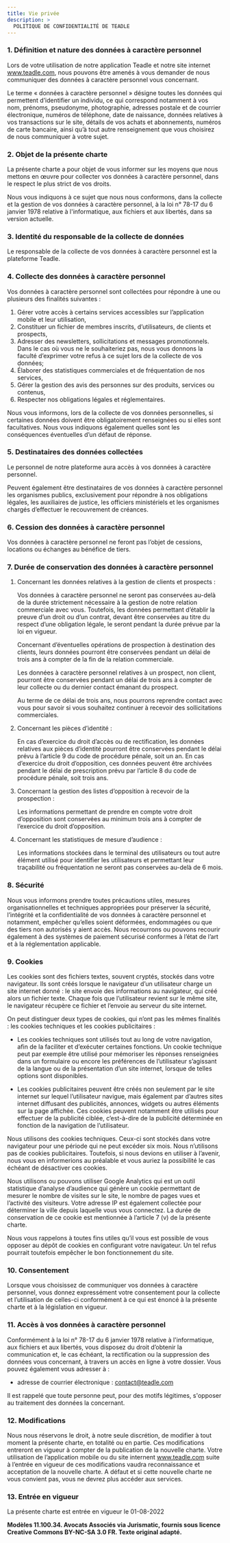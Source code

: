 ```yaml
---
title: Vie privée
description: >
  POLITIQUE DE CONFIDENTIALITÉ DE TEADLE
---
```


### 1. Définition et nature des données à caractère personnel

Lors de votre utilisation de notre application Teadle et notre site internet www.teadle.com, nous pouvons être amenés à vous demander de nous communiquer des données à caractère personnel vous concernant.

Le terme « données à caractère personnel » désigne toutes les données qui permettent d’identifier un individu, ce qui correspond notamment à vos nom, prénoms, pseudonyme, photographie, adresses postale et de courrier électronique, numéros de téléphone, date de naissance, données relatives à vos transactions sur le site, détails de vos achats et abonnements, numéros de carte bancaire, ainsi qu’à tout autre renseignement que vous choisirez de nous communiquer à votre sujet.

### 2. Objet de la présente charte

La présente charte a pour objet de vous informer sur les moyens que nous mettons en œuvre pour collecter vos données à caractère personnel, dans le respect le plus strict de vos droits.

Nous vous indiquons à ce sujet que nous nous conformons, dans la collecte et la gestion de vos données à caractère personnel, à la loi n° 78-17 du 6 janvier 1978 relative à l'informatique, aux fichiers et aux libertés, dans sa version actuelle.

### 3. Identité du responsable de la collecte de données

Le responsable de la collecte de vos données à caractère personnel est la plateforme Teadle.

### 4. Collecte des données à caractère personnel

Vos données à caractère personnel sont collectées pour répondre à une ou plusieurs des finalités suivantes :

1. Gérer votre accès à certains services accessibles sur l’application mobile et leur utilisation,
2. Constituer un fichier de membres inscrits, d’utilisateurs, de clients et prospects,
3. Adresser des newsletters, sollicitations et messages promotionnels. Dans le cas où vous ne le souhaiteriez pas, nous vous donnons la faculté d’exprimer votre refus à ce sujet lors de la collecte de vos données;
4. Élaborer des statistiques commerciales et de fréquentation de nos services,
5. Gérer la gestion des avis des personnes sur des produits, services ou contenus,
6. Respecter nos obligations légales et réglementaires.

Nous vous informons, lors de la collecte de vos données personnelles, si certaines données doivent être obligatoirement renseignées ou si elles sont facultatives. Nous vous indiquons également quelles sont les conséquences éventuelles d’un défaut de réponse.

### 5. Destinataires des données collectées

Le personnel de notre plateforme aura accès à vos données à caractère personnel.

Peuvent également être destinataires de vos données à caractère personnel les organismes publics, exclusivement pour répondre à nos obligations légales, les auxiliaires de justice, les officiers ministériels et les organismes chargés d’effectuer le recouvrement de créances.

### 6. Cession des données à caractère personnel

Vos données à caractère personnel ne feront pas l’objet de cessions, locations ou échanges au bénéfice de tiers.

### 7. Durée de conservation des données à caractère personnel

1. Concernant les données relatives à la gestion de clients et prospects :

    Vos données à caractère personnel ne seront pas conservées au-delà de la durée strictement nécessaire à la gestion de notre relation commerciale avec vous. Toutefois, les données permettant d’établir la preuve d’un droit ou d’un contrat, devant être conservées au titre du respect d’une obligation légale, le seront pendant la durée prévue par la loi en vigueur.

    Concernant d’éventuelles opérations de prospection à destination des clients, leurs données pourront être conservées pendant un délai de trois ans à compter de la fin de la relation commerciale.

    Les données à caractère personnel relatives à un prospect, non client, pourront être conservées pendant un délai de trois ans à compter de leur collecte ou du dernier contact émanant du prospect.

    Au terme de ce délai de trois ans, nous pourrons reprendre contact avec vous pour savoir si vous souhaitez continuer à recevoir des sollicitations commerciales.

2. Concernant les pièces d’identité :

    En cas d’exercice du droit d’accès ou de rectification, les données relatives aux pièces d’identité pourront être conservées pendant le délai prévu à l’article 9 du code de procédure pénale, soit un an. En cas d’exercice du droit d’opposition, ces données peuvent être archivées pendant le délai de prescription prévu par l’article 8 du code de procédure pénale, soit trois ans.

3. Concernant la gestion des listes d’opposition à recevoir de la prospection :

    Les informations permettant de prendre en compte votre droit d’opposition sont conservées au minimum trois ans à compter de l’exercice du droit d’opposition.
4. Concernant les statistiques de mesure d’audience :

    Les informations stockées dans le terminal des utilisateurs ou tout autre élément utilisé pour identifier les utilisateurs et permettant leur traçabilité ou fréquentation ne seront pas conservées au-delà de 6 mois.

### 8. Sécurité

Nous vous informons prendre toutes précautions utiles, mesures organisationnelles et techniques appropriées pour préserver la sécurité, l’intégrité et la confidentialité de vos données à caractère personnel et notamment, empêcher qu’elles soient déformées, endommagées ou que des tiers non autorisés y aient accès. Nous recourrons ou pouvons recourir également à des systèmes de paiement sécurisé conformes à l’état de l’art et à la réglementation applicable.

### 9. Cookies

Les cookies sont des fichiers textes, souvent cryptés, stockés dans votre navigateur. Ils sont créés lorsque le navigateur d’un utilisateur charge un site internet donné : le site envoie des informations au navigateur, qui créé alors un fichier texte. Chaque fois que l’utilisateur revient sur le même site, le navigateur récupère ce fichier et l’envoie au serveur du site internet.

On peut distinguer deux types de cookies, qui n’ont pas les mêmes finalités : les cookies techniques et les cookies publicitaires :

- Les cookies techniques sont utilisés tout au long de votre navigation, afin de la faciliter et d’exécuter certaines fonctions. Un cookie technique peut par exemple être utilisé pour mémoriser les réponses renseignées dans un formulaire ou encore les préférences de l’utilisateur s’agissant de la langue ou de la présentation d’un site internet, lorsque de telles options sont disponibles.

- Les cookies publicitaires peuvent être créés non seulement par le site internet sur lequel l’utilisateur navigue, mais également par d’autres sites internet diffusant des publicités, annonces, widgets ou autres éléments sur la page affichée. Ces cookies peuvent notamment être utilisés pour effectuer de la publicité ciblée, c’est-à-dire de la publicité déterminée en fonction de la navigation de l’utilisateur.

Nous utilisons des cookies techniques. Ceux-ci sont stockés dans votre navigateur pour une période qui ne peut excéder six mois.
Nous n’utilisons pas de cookies publicitaires. Toutefois, si nous devions en utiliser à l’avenir, nous vous en informerions au préalable et vous auriez la possibilité le cas échéant de désactiver ces cookies.

Nous utilisons ou pouvons utiliser Google Analytics qui est un outil statistique d’analyse d’audience qui génère un cookie permettant de mesurer le nombre de visites sur le site, le nombre de pages vues et l’activité des visiteurs. Votre adresse IP est également collectée pour déterminer la ville depuis laquelle vous vous connectez. La durée de conservation de ce cookie est mentionnée à l’article 7 (v) de la présente charte.

Nous vous rappelons à toutes fins utiles qu’il vous est possible de vous opposer au dépôt de cookies en configurant votre navigateur. Un tel refus pourrait toutefois empêcher le bon fonctionnement du site.

### 10. Consentement

Lorsque vous choisissez de communiquer vos données à caractère personnel, vous donnez expressément votre consentement pour la collecte et l’utilisation de celles-ci conformément à ce qui est énoncé à la présente charte et à la législation en vigueur.

### 11. Accès à vos données à caractère personnel

Conformément à la loi n° 78-17 du 6 janvier 1978 relative à l'informatique, aux fichiers et aux libertés, vous disposez du droit d’obtenir la communication et, le cas échéant, la rectification ou la suppression des données vous concernant, à travers un accès en ligne à votre dossier. Vous pouvez également vous adresser à :
- adresse de courrier électronique : contact@teadle.com

Il est rappelé que toute personne peut, pour des motifs légitimes, s'opposer au traitement des données la concernant.

### 12. Modifications

Nous nous réservons le droit, à notre seule discrétion, de modifier à tout moment la présente charte, en totalité ou en partie. Ces modifications entreront en vigueur à compter de la publication de la nouvelle charte. Votre utilisation de l’application mobile ou du site internent www.teadle.com suite à l’entrée en vigueur de ces modifications vaudra reconnaissance et acceptation de la nouvelle charte. A défaut et si cette nouvelle charte ne vous convient pas, vous ne devrez plus accéder aux services.

### 13. Entrée en vigueur

La présente charte est entrée en vigueur le 01-08-2022

**Modèles 11.100.34. Avocats Associés via Jurismatic, fournis sous licence Creative Commons BY-NC-SA 3.0 FR. Texte original adapté.**